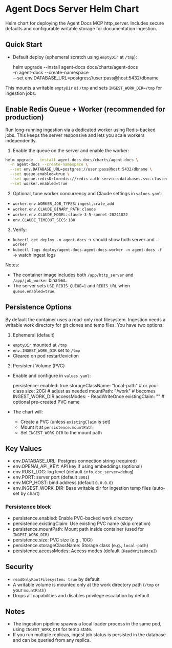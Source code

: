 # Agent Docs Server Helm Chart

Helm chart for deploying the Agent Docs MCP http_server. Includes secure defaults and configurable writable storage for documentation ingestion.

## Quick Start

- Default deploy (ephemeral scratch using `emptyDir` at `/tmp`):

  helm upgrade --install agent-docs docs/charts/agent-docs \
    -n agent-docs --create-namespace \
    --set env.DATABASE_URL=postgres://user:pass@host:5432/dbname

This mounts a writable `emptyDir` at `/tmp` and sets `INGEST_WORK_DIR=/tmp` for ingestion jobs.

## Enable Redis Queue + Worker (recommended for production)

Run long-running ingestion via a dedicated worker using Redis-backed jobs. This keeps the server responsive and lets you scale workers independently.

1) Enable the queue on the server and enable the worker:

```bash
helm upgrade --install agent-docs docs/charts/agent-docs \
  -n agent-docs --create-namespace \
  --set env.DATABASE_URL=postgres://user:pass@host:5432/dbname \
  --set queue.enabled=true \
  --set queue.redisUrl=redis://redis-auth-service.databases.svc.cluster.local:6379 \
  --set worker.enabled=true
```

2) Optional, tune worker concurrency and Claude settings in `values.yaml`:

- `worker.env.WORKER_JOB_TYPES`: `ingest,crate_add`
- `worker.env.CLAUDE_BINARY_PATH`: `claude`
- `worker.env.CLAUDE_MODEL`: `claude-3-5-sonnet-20241022`
- `env.CLAUDE_TIMEOUT_SECS`: `180`

3) Verify:

- `kubectl get deploy -n agent-docs` → should show both server and `-worker`
- `kubectl logs deploy/agent-docs-agent-docs-worker -n agent-docs -f` → watch ingest logs

Notes:
- The container image includes both `/app/http_server` and `/app/job_worker` binaries.
- The server sets `USE_REDIS_QUEUE=1` and `REDIS_URL` when `queue.enabled=true`.

## Persistence Options

By default the container uses a read-only root filesystem. Ingestion needs a writable work directory for git clones and temp files. You have two options:

1) Ephemeral (default)
- `emptyDir` mounted at `/tmp`
- `env.INGEST_WORK_DIR` set to `/tmp`
- Cleared on pod restart/eviction

2) Persistent Volume (PVC)
- Enable and configure in `values.yaml`:

  persistence:
    enabled: true
    storageClassName: "local-path"   # or your class
    size: 20Gi                        # adjust as needed
    mountPath: "/work"               # becomes INGEST_WORK_DIR
    accessModes:
      - ReadWriteOnce
    existingClaim: ""                 # optional pre-created PVC name

- The chart will:
  - Create a PVC (unless `existingClaim` is set)
  - Mount it at `persistence.mountPath`
  - Set `INGEST_WORK_DIR` to the mount path

## Key Values

- env.DATABASE_URL: Postgres connection string (required)
- env.OPENAI_API_KEY: API key if using embeddings (optional)
- env.RUST_LOG: log level (default `info,doc_server=debug`)
- env.PORT: server port (default `3001`)
- env.MCP_HOST: bind address (default `0.0.0.0`)
- env.INGEST_WORK_DIR: Base writable dir for ingestion temp files (auto-set by chart)

### Persistence block

- persistence.enabled: Enable PVC-backed work directory
- persistence.existingClaim: Use existing PVC name (skip creation)
- persistence.mountPath: Mount path inside container (used for `INGEST_WORK_DIR`)
- persistence.size: PVC size (e.g., 10Gi)
- persistence.storageClassName: Storage class (e.g., `local-path`)
- persistence.accessModes: Access modes (default `[ReadWriteOnce]`)

## Security

- `readOnlyRootFilesystem: true` by default
- A writable volume is mounted only at the work directory path (`/tmp` or your `mountPath`)
- Drops all capabilities and disables privilege escalation by default

## Notes

- The ingestion pipeline spawns a local loader process in the same pod, using `INGEST_WORK_DIR` for temp state.
- If you run multiple replicas, ingest job status is persisted in the database and can be queried from any replica.
